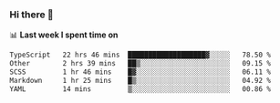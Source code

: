 ### Hi there 👋

<!--
**DBvc/DBvc** is a ✨ _special_ ✨ repository because its `README.md` (this file) appears on your GitHub profile.

Here are some ideas to get you started:

- 🔭 I’m currently working on ...
- 🌱 I’m currently learning ...
- 👯 I’m looking to collaborate on ...
- 🤔 I’m looking for help with ...
- 💬 Ask me about ...
- 📫 How to reach me: ...
- 😄 Pronouns: ...
- ⚡ Fun fact: ...
-->

📊 **Last week I spent time on**
<!--START_SECTION:waka-->

```txt
TypeScript   22 hrs 46 mins  ███████████████████▓░░░░░   78.50 %
Other        2 hrs 39 mins   ██▒░░░░░░░░░░░░░░░░░░░░░░   09.15 %
SCSS         1 hr 46 mins    █▓░░░░░░░░░░░░░░░░░░░░░░░   06.11 %
Markdown     1 hr 25 mins    █▒░░░░░░░░░░░░░░░░░░░░░░░   04.92 %
YAML         14 mins         ▒░░░░░░░░░░░░░░░░░░░░░░░░   00.86 %
```

<!--END_SECTION:waka-->

